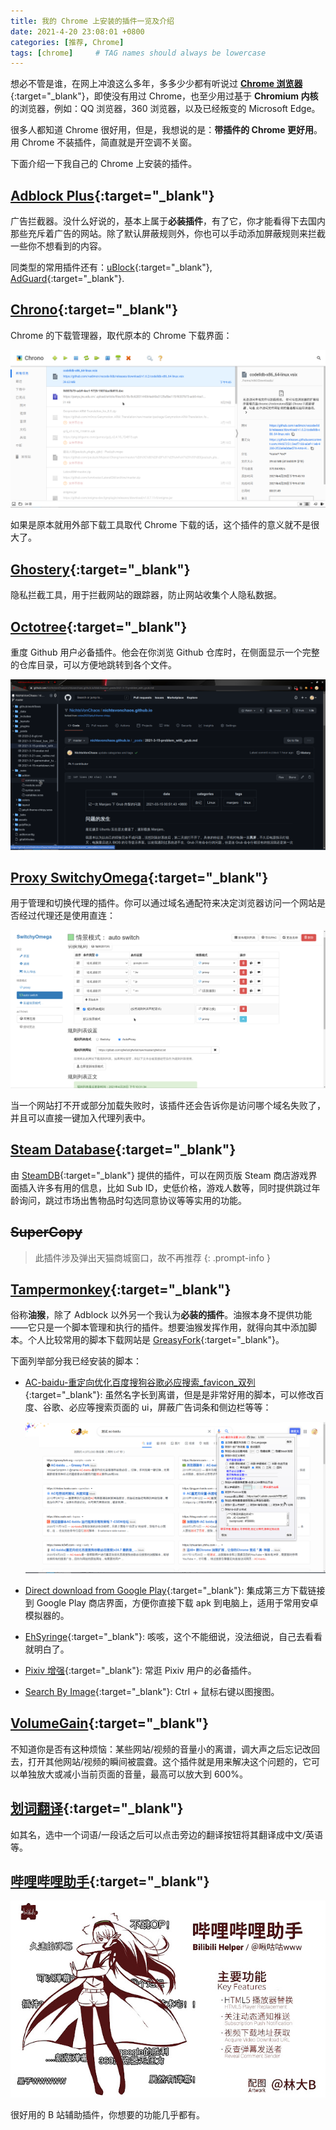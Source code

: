 ```yaml
---
title: 我的 Chrome 上安装的插件一览及介绍
date: 2021-4-20 23:08:01 +0800
categories: [推荐, Chrome]
tags: [chrome]     # TAG names should always be lowercase
---
```


想必不管是谁，在网上冲浪这么多年，多多少少都有听说过 [**Chrome 浏览器**](https://www.google.com/chrome/){:target="_blank"}，即使没有用过 Chrome，也至少用过基于 **Chromium 内核**的浏览器，例如：QQ 浏览器，360 浏览器，以及已经叛变的 Microsoft Edge。

很多人都知道 Chrome 很好用，但是，我想说的是：**带插件的 Chrome 更好用**。用 Chrome 不装插件，简直就是开空调不关窗。

下面介绍一下我自己的 Chrome 上安装的插件。

## [Adblock Plus](https://chrome.google.com/webstore/detail/adblock-plus-free-ad-bloc/cfhdojbkjhnklbpkdaibdccddilifddb){:target="_blank"}

广告拦截器。没什么好说的，基本上属于**必装插件**，有了它，你才能看得下去国内那些充斥着广告的网站。除了默认屏蔽规则外，你也可以手动添加屏蔽规则来拦截一些你不想看到的内容。

同类型的常用插件还有：[uBlock](https://chrome.google.com/webstore/detail/ublock-origin/cjpalhdlnbpafiamejdnhcphjbkeiagm){:target="_blank"}, [AdGuard](https://chrome.google.com/webstore/detail/adguard-adblocker/bgnkhhnnamicmpeenaelnjfhikgbkllg){:target="_blank"}.

## [Chrono](https://chrome.google.com/webstore/detail/chrono-download-manager/mciiogijehkdemklbdcbfkefimifhecn){:target="_blank"}

Chrome 的下载管理器，取代原本的 Chrome 下载界面：

![Chrono](/assets/img/chrome_extensions/chrono.png)

如果是原本就用外部下载工具取代 Chrome 下载的话，这个插件的意义就不是很大了。

## [Ghostery](https://chrome.google.com/webstore/detail/ghostery-%E2%80%93-privacy-ad-blo/mlomiejdfkolichcflejclcbmpeaniij){:target="_blank"}

隐私拦截工具，用于拦截网站的跟踪器，防止网站收集个人隐私数据。

## [Octotree](https://chrome.google.com/webstore/detail/octotree-github-code-tree/bkhaagjahfmjljalopjnoealnfndnagc/related?utm_source=chrome-ntp-icon){:target="_blank"}

重度 Github 用户必备插件。他会在你浏览 Github 仓库时，在侧面显示一个完整的仓库目录，可以方便地跳转到各个文件。

![Octotree](/assets/img/chrome_extensions/octotree.png)

## [Proxy SwitchyOmega](https://chrome.google.com/webstore/detail/proxy-switchyomega/padekgcemlokbadohgkifijomclgjgif){:target="_blank"}

用于管理和切换代理的插件。你可以通过域名通配符来决定浏览器访问一个网站是否经过代理还是使用直连：

![Switchyomega](/assets/img/chrome_extensions/switchyomega.png)

当一个网站打不开或部分加载失败时，该插件还会告诉你是访问哪个域名失败了，并且可以直接一键加入代理列表中。

## [Steam Database](https://chrome.google.com/webstore/detail/steam-database/kdbmhfkmnlmbkgbabkdealhhbfhlmmon){:target="_blank"}

由 [SteamDB](https://steamdb.info/){:target="_blank"} 提供的插件，可以在网页版 Steam 商店游戏界面插入许多有用的信息，比如 Sub ID，史低价格，游戏人数等，同时提供跳过年龄询问，跳过市场出售物品时勾选同意协议等等实用的功能。

## ~~SuperCopy~~

> 此插件涉及弹出天猫商城窗口，故不再推荐
{: .prompt-info }

## [Tampermonkey](chrome://extensions/?id=dhdgffkkebhmkfjojejmpbldmpobfkfo){:target="_blank"}

俗称**油猴**，除了 Adblock 以外另一个我认为**必装的插件**。油猴本身不提供功能——它只是一个脚本管理和执行的插件。想要油猴发挥作用，就得向其中添加脚本。个人比较常用的脚本下载网站是 [GreasyFork](https://greasyfork.org/){:target="_blank"}。

下面列举部分我已经安装的脚本：

* [AC-baidu-重定向优化百度搜狗谷歌必应搜索_favicon_双列](https://greasyfork.org/zh-CN/scripts/14178-ac-baidu-%E9%87%8D%E5%AE%9A%E5%90%91%E4%BC%98%E5%8C%96%E7%99%BE%E5%BA%A6%E6%90%9C%E7%8B%97%E8%B0%B7%E6%AD%8C%E5%BF%85%E5%BA%94%E6%90%9C%E7%B4%A2-favicon-%E5%8F%8C%E5%88%97){:target="_blank"}: 虽然名字长到离谱，但是是非常好用的脚本，可以修改百度、谷歌、必应等搜索页面的 ui，屏蔽广告词条和侧边栏等等：

  ![AC Baidu](/assets/img/chrome_extensions/ac_baidu.png)

* [Direct download from Google Play](https://greasyfork.org/zh-CN/scripts/33005-direct-download-from-google-play){:target="_blank"}: 集成第三方下载链接到 Google Play 商店界面，方便你直接下载 apk 到电脑上，适用于常用安卓模拟器的。
* [EhSyringe](https://github.com/EhTagTranslation/EhSyringe){:target="_blank"}: 咳咳，这个不能细说，没法细说，自己去看看就明白了。
* [Pixiv 增强](https://greasyfork.org/zh-CN/scripts/34153-pixiv-plus){:target="_blank"}: 常逛 Pixiv 用户的必备插件。
* [Search By Image](https://greasyfork.org/zh-CN/scripts/2998-search-by-image){:target="_blank"}: Ctrl + 鼠标右键以图搜图。

## [VolumeGain](https://chrome.google.com/webstore/detail/volumegain-volume-booster/hknimkopehmgnpmpfojoehiogbnkmdjk){:target="_blank"}

不知道你是否有这种烦恼：某些网站/视频的音量小的离谱，调大声之后忘记改回去，打开其他网站/视频的瞬间被震聋。这个插件就是用来解决这个问题的，它可以单独放大或减小当前页面的音量，最高可以放大到 600%。

## [划词翻译](https://chrome.google.com/webstore/detail/%E5%88%92%E8%AF%8D%E7%BF%BB%E8%AF%91-%E7%AE%80%E5%8D%95%E5%A5%BD%E7%94%A8%E7%9A%84%E5%88%92%E8%AF%8D-%E6%88%AA%E5%9B%BE-%E7%BD%91%E9%A1%B5%E7%BF%BB%E8%AF%91%E6%89%A9%E5%B1%95/ikhdkkncnoglghljlkmcimlnlhkeamad){:target="_blank"}

如其名，选中一个词语/一段话之后可以点击旁边的翻译按钮将其翻译成中文/英语等。

## [哔哩哔哩助手](https://chrome.google.com/webstore/detail/%E5%93%94%E5%93%A9%E5%93%94%E5%93%A9%E5%8A%A9%E6%89%8B%EF%BC%9Abilibilicom-%E7%BB%BC%E5%90%88%E8%BE%85%E5%8A%A9%E6%89%A9%E5%B1%95/kpbnombpnpcffllnianjibmpadjolanh){:target="_blank"}

![Bilibili Help](/assets/img/chrome_extensions/bilibili_helper.jpg)

很好用的 B 站辅助插件，你想要的功能几乎都有。
